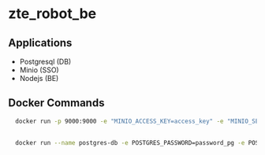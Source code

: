 # zte_robot_be

## Applications

- Postgresql (DB)
- Minio (SSO)
- Nodejs (BE)
  

## Docker Commands

```sh
  docker run -p 9000:9000 -e "MINIO_ACCESS_KEY=access_key" -e "MINIO_SECRET_KEY=secret_key" -v /ruta/local/data:/data minio/minio server /data
  
```

```sh
  docker run --name postgres-db -e POSTGRES_PASSWORD=password_pg -e POSTGRES_DB=robot_be_db -p 5432:5432 -v /ruta/local/postgres-data:/var/lib/postgresql/data -d postgres:latest
```
